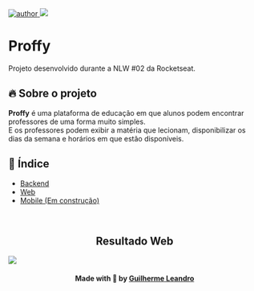 <span align=center>
  <a href="https://github.com/gui-leandro">
      <img src="https://img.shields.io/badge/author-guileandro-blue?style=flat-square" alt="author">
  </a>
  <img src="https://img.shields.io/github/languages/count/gui-leandro/proffy?color=blue&style=flat-square">
</span>

# Proffy
Projeto desenvolvido durante a NLW #02 da Rocketseat.

## 🔥 Sobre o projeto

**Proffy** é uma plataforma de educação em que alunos podem encontrar professores de uma forma muito simples. <br>
E os professores podem exibir a matéria que lecionam, disponibilizar os dias da semana e horários em que estão disponíveis. 

## 📖 Índice

- [Backend](./api)
- [Web](./web)
- [Mobile (Em construção)](./mobile)

<br>

<h2 align=center> Resultado Web </h2>
<span align=center><img src="https://doc-00-ag-docs.googleusercontent.com/docs/securesc/5c0mbe5vkaoge7mh2gsd1jsav2c8pub5/4o25t00c55kkp8df3mobke11s6vug586/1596732375000/05598203439021118862/05598203439021118862/1v9JcNeoY2UO3an1oRXmOhkpMuBNCYSqz?e=view&authuser=0"></span>

<h4 align=center>Made with 💙 by <a href="https://www.linkedin.com/in/guirdy1/">Guilherme Leandro</a></h4>